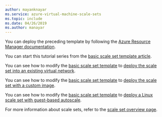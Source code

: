 ```yaml
---
author: mayanknayar
ms.service: azure-virtual-machine-scale-sets
ms.topic: include
ms.date: 04/26/2019
ms.author: manayar
---
```

You can deploy the preceding template by following the [Azure Resource Manager documentation](/azure/azure-resource-manager/templates/deploy-powershell).

You can start this tutorial series from the [basic scale set template article](../virtual-machine-scale-sets-mvss-start.md).

You can see how to modify the [basic scale set template](../virtual-machine-scale-sets-mvss-start.md) to [deploy the scale set into an existing virtual network](../virtual-machine-scale-sets-mvss-existing-vnet.md).

You can see how to modify the [basic scale set template](../virtual-machine-scale-sets-mvss-start.md) to [deploy the scale set with a custom image](../virtual-machine-scale-sets-mvss-custom-image.md).

You can see how to modify the [basic scale set template](../virtual-machine-scale-sets-mvss-start.md) to [deploy a Linux scale set with guest-based autoscale](../virtual-machine-scale-sets-mvss-guest-based-autoscale-linux.md).

For more information about scale sets, refer to the [scale set overview page](../overview.md).